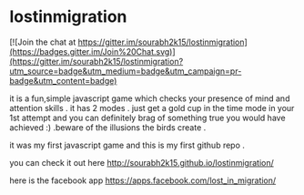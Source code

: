 # lostinmigration

[![Join the chat at https://gitter.im/sourabh2k15/lostinmigration](https://badges.gitter.im/Join%20Chat.svg)](https://gitter.im/sourabh2k15/lostinmigration?utm_source=badge&utm_medium=badge&utm_campaign=pr-badge&utm_content=badge)


it is a fun,simple javascript game which checks your presence of mind and attention skills . it has 2 modes . just get a gold cup in the time mode in your 1st attempt and you can definitely brag of something true you would have achieved :) .beware of the illusions the birds create .

it was my first javascript game and this is my first github repo .

you can check it out here http://sourabh2k15.github.io/lostinmigration/ 

here is the facebook app https://apps.facebook.com/lost_in_migration/
